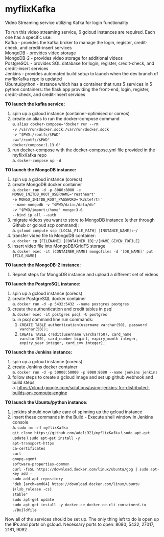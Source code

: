 # myflixKafka
Video Streaming service utilizing Kafka for login functionality

To run this video streaming service, 6 gcloud instances are required. Each one has a specific use: \
Kafka - provides the kafka broker to manage the login, register, credit-check, and credit-insert services \
MongoDB - provides video storage \
MongoDB-2 - provides video storage for additional videos \
PostgreSQL - provides SQL database for login, register, credit-check, and credit-insert services \
Jenkins - provides automated build setup to launch when the dev branch of myflixKafka repo is updated \
Ubuntu/python - instance which has a container that runs 5 services in 5 python containers: the flask app providing 
the front-end, login, register, credit-check, and credit-insert services

**TO launch the kafka service:**
  1. spin up a gcloud instance (container-optimised or coreos)
  2. create an alias to run the docker-compose command \
    a. `alias docker-compose='docker run --rm` \
    `-v /var/run/docker.sock:/var/run/docker.sock` \
    `-v "$PWD:/rootfs/$PWD"` \
    `-w="/rootfs/$PWD"` \
    `docker/compose:1.13.0'`
  3. run docker-compose with the docker-compose.yml file provided in the myflixKafka repo \
    a. `docker-compose up -d`

**TO launch the MongoDB instance:**
  1. spin up a gcloud instance (coreos)
  2. create MongoDB docker container \
    a. `docker run -d -p 8080:8080 -e MONGO_INITDB_ROOT_USERNAME='restheart'` \
    `-e MONGO_INITDB_ROOT_PASSWORD='R3ste4rt!'`  \
    `--name mongodb -v "$PWD/data:/data/db"` \
    `-v "$PWD/import:/home" mongo:3.6` \
    `--bind_ip_all --auth`
  3. migrate videos you want to store to MongoDB instance (either through Github or gcloud scp command): \
    a. `gcloud compute scp [LOCAL_FILE_PATH] [INSTANCE_NAME]:~/`
  4. transfer video file to MongoDB container: \
    a. `docker cp [FILENAME] [CONTAINER_ID]:/[NAME_GIVEN_TOFILE]`
  5. insert video file into MongoDB/GridFS storage \
    a. `docker exec -it [CONTAINER_NAME] mongofiles -d '[DB_NAME]' put [FILE_NAME]`
    
**TO launch the MongoDB-2 instance:**
  1. Repeat steps for MongoDB instance and upload a different set of videos
  
**TO launch the PostgreSQL instance:**
  1. spin up a gcloud instance (coreos)
  2. create PostgreSQL docker container \
    a. `docker run -d -p 5432:5432 --name postgres postgres`
  3. create the authentication and credit tables in psql \
    a. `docker exec -it postgres psql -U postgres` \
    b. in psql command line run commands: 
      1. `CREATE TABLE authentication(username varchar(50), password varchar(50));`
      2. `CREATE TABLE credit(username varchar(50), card_name varchar(50),
      card_number bigint, expiry_month integer, expiry_year integer, card_cvv integer);`
      
**TO launch the Jenkins instance:**
  1. spin up a gcloud instance (coreos)
  2. create Jenkins docker container \
    a. `docker run -d -p 50000:50000 -p 8080:8080 --name jenkins jenkins `
  3. follow steps to create a gcloud image and set up github webhook and build steps \
    a. https://cloud.google.com/solutions/using-jenkins-for-distributed-builds-on-compute-engine
    
**TO launch the Ubuntu/python instance:**
  1. jenkins should now take care of spinning up the gcloud instance
  2. insert these commands in the Build - Execute shell window in Jenkins console \
    a. `sudo rm -rf myflixKafka` \
        `git clone https://github.com/adeli321/myflixKafka` \ 
        `sudo apt-get update` \ 
        `sudo apt-get install -y` \
            `apt-transport-https` \
            `ca-certificates` \
            `curl` \
            `gnupg-agent` \
            `software-properties-common` \
        `curl -fsSL https://download.docker.com/linux/ubuntu/gpg | sudo apt-key add -`\
        `sudo add-apt-repository` \
           `"deb [arch=amd64] https://download.docker.com/linux/ubuntu` \
           `$(lsb_release -cs)` \
           `stable"`\
        `sudo apt-get update` \
        `sudo apt-get install -y docker-ce docker-ce-cli containerd.io` \
        `./Buildfile`
        
Now all of the services should be set up.
The only thing left to do is open up the IPs and ports on gcloud.
Necessary ports to open: 8080, 5432, 27017, 2181, 9092
 
